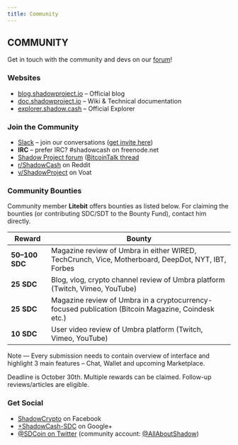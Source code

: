 ```yaml
---
title: Community
---
```


## COMMUNITY

<div class="message"> Get in touch with the community and devs on our <a href="https://talk.shadowproject.io/">forum</a>!</div>

### Websites

- [blog.shadowproject.io](http://blog.shadowproject.io) – Official blog
- [doc.shadowproject.io](http://doc.shadowproject.io) – Wiki & Technical documentation
- [explorer.shadow.cash](http://explorer.shadow.cash/) – Official Explorer

### Join the Community

- [Slack](https://shadowproject.slack.com) – join our conversations ([get invite here](https://slack.shadowproject.io))
- **IRC** – prefer IRC? #shadowcash on freenode.net
- [Shadow Project forum](https://talk.shadowproject.io) ([BitcoinTalk thread](https://bitcointalk.org/index.php?topic=745352)
- [r/ShadowCash](http://reddit.com/r/shadowcash) on Reddit
- [v/ShadowProject](https://voat.co/v/ShadowProject) on Voat

### Community Bounties

Community member **Litebit** offers bounties as listed below. For claiming the bounties (or contributing SDC/SDT to the Bounty Fund), contact him directly.

Reward | Bounty
--- | ---
**50–100 SDC** | Magazine review of Umbra in either WIRED, TechCrunch, Vice, Motherboard, DeepDot, NYT, IBT, Forbes
**25 SDC** | Blog, vlog, crypto channel review of Umbra platform (Twitch, Vimeo, YouTube)
**25 SDC** | Magazine review of Umbra in a cryptocurrency-focused publication (Bitcoin Magazine, Coindesk etc.)
**10 SDC** | User video review of Umbra platform (Twitch, Vimeo, YouTube)

<div class="message">Note — Every submission needs to contain overview of interface and highlight 3 main features – Chat, Wallet and upcoming Marketplace.</div>

Deadline is October 30th. Multiple rewards can be claimed. Follow-up reviews/articles are eligible.

### Get Social

- [ShadowCrypto](https://www.facebook.com/shadowcrypto) on Facebook
- [+ShadowCash-SDC](https://google.com/+ShadowCash-SDC) on Google+
- [@SDCoin on Twitter](https://twitter.com/sdcoin) (community account: [@AllAboutShadow](https://twitter.com/allaboutshadow))
